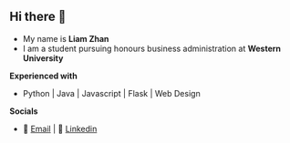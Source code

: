 ## Hi there 👋

- My name is **Liam Zhan**
- I am a student pursuing honours business administration at **Western University**
  
**Experienced with**
- Python | Java | Javascript | Flask | Web Design

**Socials**
- 📧 [Email](lzha87@uwo.ca) | 💼 [Linkedin](https://www.linkedin.com/in/liamzhan/)
